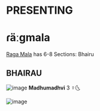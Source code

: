 # PRESENTING
# ɾäːɡmala

[Raɡa Mala](jujhar.github.io/ragamala/index.html) has 6-8 Sections: Bhairu

## BHAIRAU

![image](https://user-images.githubusercontent.com/5521110/222991657-400e7aa9-71c3-4a17-a945-3217cb272981.png)
**Madhumadhvi** 3 ☿🌜

![image](https://user-images.githubusercontent.com/5521110/222991748-f07a834e-bcd7-4241-84ba-a24cd3cded60.png)

